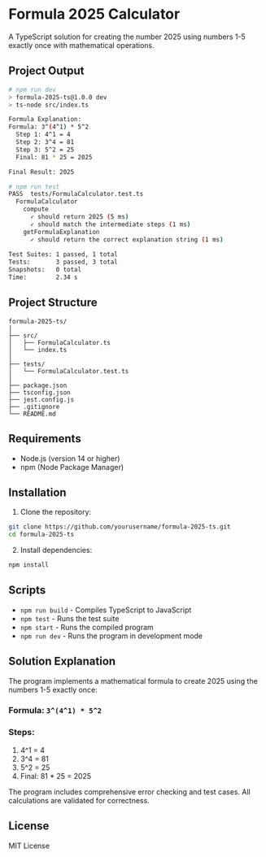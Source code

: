# Formula 2025 Calculator

A TypeScript solution for creating the number 2025 using numbers 1-5 exactly once with mathematical operations.

## Project Output

```bash
# npm run dev
> formula-2025-ts@1.0.0 dev
> ts-node src/index.ts

Formula Explanation:
Formula: 3^(4^1) * 5^2
  Step 1: 4^1 = 4
  Step 2: 3^4 = 81
  Step 3: 5^2 = 25
  Final: 81 * 25 = 2025

Final Result: 2025

# npm run test
PASS  tests/FormulaCalculator.test.ts
  FormulaCalculator
    compute                                                                                                                                                    
      ✓ should return 2025 (5 ms)                                                                                                                              
      ✓ should match the intermediate steps (1 ms)                                                                                                             
    getFormulaExplanation                                                                                                                                      
      ✓ should return the correct explanation string (1 ms)                                                                                                    
                                                                                                                                                               
Test Suites: 1 passed, 1 total
Tests:       3 passed, 3 total
Snapshots:   0 total
Time:        2.34 s
```

## Project Structure

```
formula-2025-ts/
│
├── src/
│   ├── FormulaCalculator.ts
│   └── index.ts
│
├── tests/
│   └── FormulaCalculator.test.ts
│
├── package.json
├── tsconfig.json
├── jest.config.js
├── .gitignore
└── README.md
```

## Requirements

- Node.js (version 14 or higher)
- npm (Node Package Manager)

## Installation

1. Clone the repository:
```bash
git clone https://github.com/yourusername/formula-2025-ts.git
cd formula-2025-ts
```

2. Install dependencies:
```bash
npm install
```

## Scripts

- `npm run build` - Compiles TypeScript to JavaScript
- `npm test` - Runs the test suite
- `npm start` - Runs the compiled program
- `npm run dev` - Runs the program in development mode

## Solution Explanation

The program implements a mathematical formula to create 2025 using the numbers 1-5 exactly once:

### Formula: `3^(4^1) * 5^2`

### Steps:
1. 4^1 = 4
2. 3^4 = 81
3. 5^2 = 25
4. Final: 81 * 25 = 2025

The program includes comprehensive error checking and test cases. All calculations are validated for correctness.

## License

MIT License
